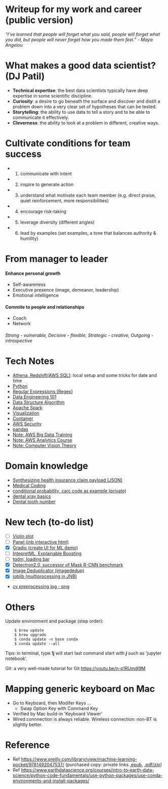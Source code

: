 # Writeup for my work and career (public version)

*“I’ve learned that people will forget what you said, people will forget what you did, but people will never forget how you made them feel.” - Maya Angelou*

# What makes a good data scientist? (DJ Patil)
- **Technical expertise**: the best data scientists typically have deep expertise in some scientific discipline.
- **Curiosity**: a desire to go beneath the surface and discover and distill a problem down into a very clear set of hypotheses that can be tested.
- **Storytelling**: the ability to use data to tell a story and to be able to communicate it effectively.
- **Cleverness**: the ability to look at a problem in different, creative ways.

# Cultivate conditions for team success
- 1. communicate with intent
- 2. inspire to generate action
- 3. understand what motivate each team member (e.g. direct praise, quiet reinforcement, more responsibilities)
- 4. encourage risk-taking
- 5. leverage diversity (different angles)
- 6. lead by examples (set examples, a tone that balances authority & humility)

# From manager to leader 
#### Enhance personal growth
- Self-awareness
- Executive presence (image, demeanor, leadership)
- Emotional intelligence

#### Commite to people and relationships
- Coach
- Network
###### Strong - vulnerable, Decisive - flexible, Strategic - creative, Outgoing - introspective

# Tech Notes
- [Athena, Redshift(AWS SQL)](https://github.com/er1czz/tech_notes/blob/main/tech/athena.md): local setup and some tricks for date and time
- [Python](https://github.com/er1czz/tech_notes/blob/main/tech/python.md)
- [Regular Expressions (Regex)](https://github.com/er1czz/tech_notes/blob/main/tech/Regex.md)
- [Data Engineering 101](https://github.com/er1czz/tech_notes/blob/main/tech/data_engineering_101.md)
- [Data Structure Algorithm](https://github.com/er1czz/tech_notes/blob/main/tech/data_structure_algorithm.md)
- [Apache Spark](https://github.com/er1czz/tech_notes/blob/main/tech/spark.md)
- [Visualization](https://github.com/er1czz/tech_notes/blob/main/tech/visualization.md)
- [Container](https://github.com/er1czz/tech_notes/blob/main/tech/container.md)
- [AWS Security](https://github.com/er1czz/tech_notes/blob/main/tech/AWS_security.md)
- [pandas](https://github.com/er1czz/tech_notes/blob/main/tech/pandas.md)
- [Note: AWS Big Data Training](https://github.com/er1czz/tech_notes/blob/main/tech/TrainingNote_AWS_big_data.md)
- [Note: AWS Analytics Course](https://github.com/er1czz/tech_notes/blob/main/tech/Course_AWS_analytics.md)
- [Note: Computer Vision Theory](https://github.com/er1czz/tech_notes/blob/main/tech/Note_course_CV_theory.md)

# Domain knowledge
- [Synthesizing health insurance claim payload (JSON)](https://github.com/er1czz/tech_notes/blob/main/SME/payload_syn.md)
- [Medical Coding](https://github.com/er1czz/writeup/blob/main/SME/Note_medical_coding.md)
- [conditional probability, carc code as example (private)](https://github.com/er1czz/writeup/blob/main/SME/Writeup_Conditional_Probability_for_reason_codes.pdf)
- [dental xray basics](https://github.com/er1czz/writeup/blob/main/SME/dentalxrays.md)
- [Dental tooth number](https://github.com/er1czz/writeup/blob/main/SME/tooth_number.md)

# New tech (to-do list)
- [ ] [Violin plot](https://en.wikipedia.org/wiki/Violin_plot)
- [ ] [Panel (jnb interactive html)](https://github.com/holoviz/panel)
- [x] [Gradio (create UI for ML demo)](https://github.com/gradio-app/gradio)
- [ ] [IntepretML, Explainable Boosting](https://github.com/interpretml/interpret)
- [ ] [tqdm, loading bar](https://github.com/tqdm/tqdm#usage)
- [x] [Detectron2.0, successor of Mask R-CNN benchmark](https://github.com/facebookresearch/detectron2)
- [x] [Image Deduplicator (imagededup)](https://github.com/idealo/imagededup)
- [x] [joblib (multiprocessing in JNB)](https://joblib.readthedocs.io/en/latest/why.html)
- [cv preprocessing jpg - png](https://github.com/er1czz/tech_notes/blob/main/tech/cv_preprocessing.md)

# Others
Update environment and package (step order): 
```
    $ brew update 
    $ brew upgrade
    $ conda update -n base conda    
    $ conda update --all
```
Tips: in terminal, type <b>!j</b> will start last command start with <b>*j*</b> such as 'jupyter notebook'.

Git: a very well-made tutorial for Git https://youtu.be/n-p1RUmdl9M

# Mapping generic keyboard on Mac
- Go to Keyboard, then Modifer Keys ...
    - Swap Option Key with Command Key
- Verified by Mac build-in 'Keyboard Viewer'
- Wired connnection is always reliable. Wireless connection: non-BT is slightly better.

# Reference
- Ref https://www.oreilly.com/library/view/machine-learning-pocket/9781492047537/ (purchased copy: private links [.epub](https://github.com/er1czz/writeup/blob/main/tech/machinelearningpocketreference.epub), [.pdf/zip](https://github.com/er1czz/writeup/blob/main/tech/machinelearningpocketreference.zip))
- Ref https://www.earthdatascience.org/courses/intro-to-earth-data-science/python-code-fundamentals/use-python-packages/use-conda-environments-and-install-packages/
